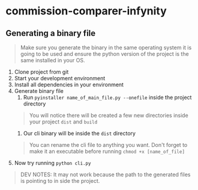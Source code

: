 # commission-comparer-infynity

## Generating a binary file
> Make sure you generate the binary in the same operating system it is going to be used
> and ensure the python version of the project is the same installed in your OS.

1. Clone project from git
1. Start your development environment
1. Install all dependencies in your environment
1. Generate binary file
    1. Run `pyinstaller name_of_main_file.py --onefile` inside the project directory
    > You will notice there will be created a few new directories inside your project `dist` and `build`
    1. Our cli binary will be inside the `dist` directory
    > You can rename the cli file to anything you want.
    > Don't forget to make it an executable before running `chmod +x [name_of_file]`
1. Now try running `python cli.py`

> DEV NOTES: It may not work because the path to the generated files is pointing to in side the project.
